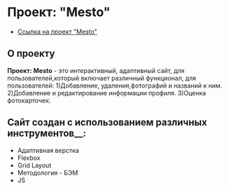 # Проект: "Mesto"

* [Ссылка на проект "Mesto"](https://yazvinskiy.github.io/mesto/index.html)

## О проекту
  __Проект: Mesto__ - это интерактивный, адаптивный сайт, для пользователей,который включает различный функционал, для пользователей:
       1)Добавление, удаления,фотографий и названий к ним.
       2)Добавление и редактирование информации профиля.
       3)Оценка фотокарточек.
       
## Сайт создан с использованием различных инструментов__:  
*  Адаптивная верстка
*  Flexbox     
*  Grid Layout
*  Методология - БЭМ 
*  JS
 
